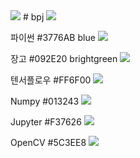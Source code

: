<img src="https://capsule-render.vercel.app/api?type=waving&color=auto&height=300&section=header&text=openly%20relationship&animation=twinkling&fontSize=70" />
# bpj


<img src="https://img.shields.io/badge/이름-색상코드?style=flat-square&logo=로고명&logoColor=로고색"/>

파이썬
#3776AB blue
<img src="https://img.shields.io/badge/Python-3776AB?style=flat-square&logo=Python&logoColor=white"/>

장고
#092E20 brightgreen
<img src="https://img.shields.io/badge/Django-092E20?style=flat-square&logo=Django&logoColor=white"/>


텐서플로우
#FF6F00 
<img src="https://img.shields.io/badge/TensorFlow-FF6F00?style=flat-square&logo=TensorFlow&logoColor=white"/>

Numpy
#013243
<img src="https://img.shields.io/badge/Numpy-013243?style=flat-square&logo=Numpy&logoColor=white"/>

Jupyter
#F37626
<img src="https://img.shields.io/badge/Jupyter-F37626?style=flat-square&logo=Jupyter&logoColor=white"/>

OpenCV
#5C3EE8
<img src="https://img.shields.io/badge/OpenCV-5C3EE8?style=flat-square&logo=OpenCV&logoColor=white"/>

